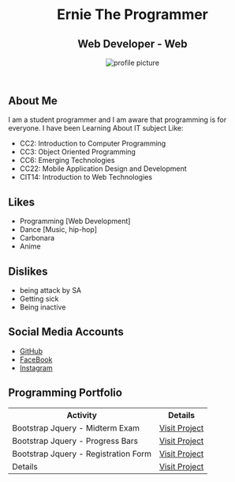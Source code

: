 <!DOCTYPE html>
<html>
<head>
<title>About Me - Oraro, Ernie</title>
<link rel="stylesheet" href="style.css">
</head>
<body>
<header>
<h1>Ernie The Programmer</h1>
<h2>Web Developer - Web</h2>
<img src="Jesrel.jpg" alt="profile picture">
</header>
<main>
<h2>About Me</h2>
<p>I am a student programmer and I am aware that programming is for everyone. I have been Learning About IT subject Like:
<ul>
<li>CC2: Introduction to Computer Programming</li>
<li>CC3: Object Oriented Programming</li>
<li>CC6: Emerging Technologies</li>
<li>CC22: Mobile Application Design and Development</li>
<li>CIT14: Introduction to Web Technologies</li>
</ul></p>
<h2>Likes</h2>
<ul>
<li>Programming [Web Development]</li>
<li>Dance [Music, hip-hop]</li>
<li>Carbonara</li>
<li>Anime</li>
</ul>
<h2>Dislikes</h2>
<ul>
<li>being attack by SA</li>
<li>Getting sick</li>
<li>Being inactive</li>
</ul>
<h2>Social Media Accounts</h2>
<ul>
<li><a href="">GitHub</a></li>
<li><a href="https://www.facebook.com/ernie.oraro?mibextid=LQQJ4d">FaceBook</a></li>
<li><a href="https://www.instagram.com/ernzky_03?igshid=OGQ5ZDc2ODk2ZA%3D%3D&utm_source=qr">Instagram</a></li>
</ul>
<h2>Programming Portfolio</h2>
<table class="portfolio">
<tr>
<th>Activity</th>
<th>Details</th>
</tr>
<tr>
<td>Bootstrap Jquery - Midterm Exam</td>
<td><a href="https://example.com/portfolio/bootstrap-jquery-midterm">Visit Project</a></td>
</tr>
<tr>
<td>Bootstrap Jquery - Progress Bars</td>
<td><a href="https://example.com/portfolio/bootstrap-jquery-progress-bars">Visit Project</a></td>
</tr>
<tr>
<td>Bootstrap Jquery - Registration Form</td>
<td><a href="https://example.com/portfolio/bootstrap-jquery-registration-form">Visit Project</a></td>
</tr>
<tr>
<td>Details</td>
<td><a href="https://example.com/portfolio/details">Visit Project</a></td>
</tr>
</table>
</main>
</body>
</html>
